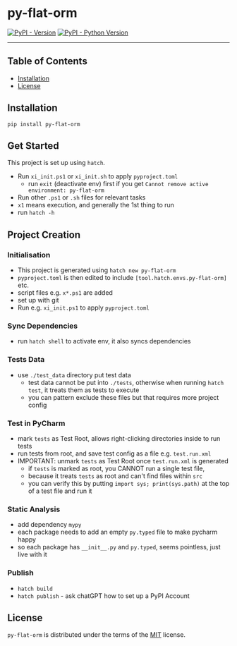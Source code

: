 # py-flat-orm

[![PyPI - Version](https://img.shields.io/pypi/v/py-flat-orm.svg)](https://pypi.org/project/py-flat-orm)
[![PyPI - Python Version](https://img.shields.io/pypi/pyversions/py-flat-orm.svg)](https://pypi.org/project/py-flat-orm)

-----

## Table of Contents

- [Installation](#installation)
- [License](#license)

## Installation

```console
pip install py-flat-orm
```

## Get Started

This project is set up using `hatch`. 
* Run `xi_init.ps1` or `xi_init.sh` to apply `pyproject.toml`
  - run `exit` (deactivate env) first if you get `Cannot remove active environment: py-flat-orm`  
* Run other `.ps1` or `.sh` files for relevant tasks
* `x1` means execution, and generally the 1st thing to run
* run `hatch -h` 

## Project Creation

### Initialisation
* This project is generated using `hatch new py-flat-orm`
* `pyproject.toml` is then edited to include `[tool.hatch.envs.py-flat-orm]` etc.
* script files e.g. `x*.ps1` are added 
* set up with git 
* Run e.g. `xi_init.ps1` to apply `pyproject.toml`

### Sync Dependencies
* run `hatch shell` to activate env, it also syncs dependencies

### Tests Data
* use `./test_data` directory put test data
  * test data cannot be put into `./tests`, otherwise when running `hatch test`, it treats them as tests to execute
  * you can pattern exclude these files but that requires more project config

### Test in PyCharm
* mark `tests` as Test Root, allows right-clicking directories inside to run tests
* run tests from root, and save test config as a file e.g. `test.run.xml`
* IMPORTANT: unmark `tests` as Test Root once `test.run.xml` is generated
  - if `tests` is marked as root, you CANNOT run a single test file, 
  - because it treats `tests` as root and can't find files within `src`
  - you can verify this by putting `import sys; print(sys.path)` at the top of a test file and run it

### Static Analysis
* add dependency `mypy`
* each package needs to add an empty `py.typed` file to make pycharm happy
* so each package has `__init__.py` and `py.typed`, seems pointless, just live with it

### Publish
* `hatch build`
* `hatch publish` - ask chatGPT how to set up a PyPI Account

## License

`py-flat-orm` is distributed under the terms of the [MIT](https://spdx.org/licenses/MIT.html) license.
